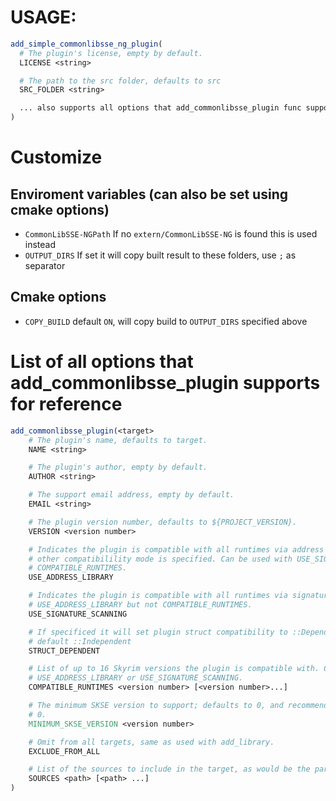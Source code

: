 # USAGE:

```cmake
add_simple_commonlibsse_ng_plugin(
  # The plugin's license, empty by default.
  LICENSE <string>

  # The path to the src folder, defaults to src
  SRC_FOLDER <string>

  ... also supports all options that add_commonlibsse_plugin func supports!
)
```

# Customize
## Enviroment variables (can also be set using cmake options)
- `CommonLibSSE-NGPath` If no `extern/CommonLibSSE-NG` is found this is used instead
- `OUTPUT_DIRS` If set it will copy built result to these folders, use `;` as separator
## Cmake options
- `COPY_BUILD` default `ON`, will copy build to `OUTPUT_DIRS` specified above


# List of all options that add_commonlibsse_plugin supports for reference

```cmake
add_commonlibsse_plugin(<target>
    # The plugin's name, defaults to target.
    NAME <string>

    # The plugin's author, empty by default.
    AUTHOR <string>

    # The support email address, empty by default.
    EMAIL <string>

    # The plugin version number, defaults to ${PROJECT_VERSION}.
    VERSION <version number>

    # Indicates the plugin is compatible with all runtimes via address library. This is the default if no
    # other compatibilility mode is specified. Can be used with USE_SIGNATURE_SCANNING but not
    # COMPATIBLE_RUNTIMES.
    USE_ADDRESS_LIBRARY

    # Indicates the plugin is compatible with all runtimes via signature scanning.  Can be used with
    # USE_ADDRESS_LIBRARY but not COMPATIBLE_RUNTIMES.
    USE_SIGNATURE_SCANNING

    # If specificed it will set plugin struct compatibility to ::Dependent otherwise ::Independent
    # default ::Independent
    STRUCT_DEPENDENT

    # List of up to 16 Skyrim versions the plugin is compatible with. Cannot be used with
    # USE_ADDRESS_LIBRARY or USE_SIGNATURE_SCANNING.
    COMPATIBLE_RUNTIMES <version number> [<version number>...]

    # The minimum SKSE version to support; defaults to 0, and recommended by SKSE project to be left
    # 0.
    MINIMUM_SKSE_VERSION <version number>

    # Omit from all targets, same as used with add_library.
    EXCLUDE_FROM_ALL

    # List of the sources to include in the target, as would be the parameters to add_library.
    SOURCES <path> [<path> ...]
)
```
